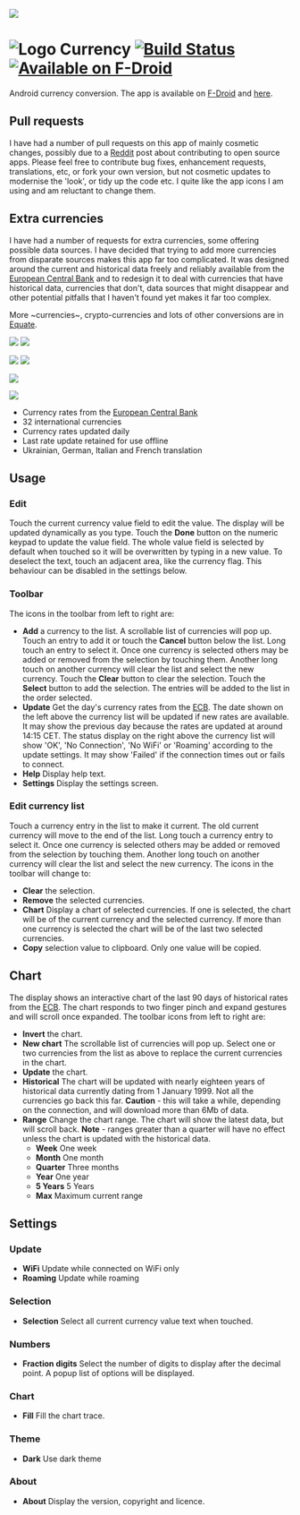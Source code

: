 ![](https://github.com/Florestan80/currency/blob/master/screenshot.png)

# ![Logo](src/main/res/drawable-hdpi/ic_launcher.png) Currency [![Build Status](https://travis-ci.org/billthefarmer/currency.svg?branch=master)](https://travis-ci.org/billthefarmer/currency) [![Available on F-Droid](https://f-droid.org/wiki/images/c/ca/F-Droid-button_available-on_smaller.png)](https://f-droid.org/packages/org.billthefarmer.currency)

Android currency conversion. The app is available on [F-Droid](https://f-droid.org/packages/org.billthefarmer.currency) and [here](https://github.com/billthefarmer/currency/releases).

## Pull requests
I have had a number of pull requests on this app of mainly cosmetic
changes, possibly due to a
[Reddit](https://www.reddit.com/r/androiddev/comments/5lqdvw/do_you_want_to_contribute_to_an_open_source_app/)
post about contributing to open source apps. Please feel free to
contribute bug fixes, enhancement requests, translations, etc, or fork
your own version, but not cosmetic updates to modernise the 'look', or
tidy up the code etc. I quite like the app icons I am using and am
reluctant to change them.

## Extra currencies
I have had a number of requests for extra currencies, some offering
possible data sources. I have decided that trying to add more
currencies from disparate sources makes this app far too
complicated. It was designed around the current and historical data
freely and reliably available from the
[European Central Bank](https://www.ecb.europa.eu/stats/policy_and_exchange_rates/euro_reference_exchange_rates/html/index.en.html)
and to redesign it to deal with currencies that have historical data,
currencies that don't, data sources that might disappear and other
potential pitfalls that I haven't found yet makes it far too complex.

More ~currencies~, crypto-currencies and lots of other conversions are in [Equate](https://github.com/EvanRespaut/Equate).

![](https://raw.githubusercontent.com/billthefarmer/billthefarmer.github.io/master/images/currency/currency.png) ![](https://raw.githubusercontent.com/billthefarmer/billthefarmer.github.io/master/images/currency/choose.png)

![](https://raw.githubusercontent.com/billthefarmer/billthefarmer.github.io/master/images/currency/settings.png) ![](https://raw.githubusercontent.com/billthefarmer/billthefarmer.github.io/master/images/currency/about.png)

![](https://raw.githubusercontent.com/billthefarmer/billthefarmer.github.io/master/images/currency/chart.png)

![](https://raw.githubusercontent.com/billthefarmer/billthefarmer.github.io/master/images/currency/hist.png)

 * Currency rates from the [European Central Bank](https://www.ecb.europa.eu/stats/policy_and_exchange_rates/euro_reference_exchange_rates/html/index.en.html)
 * 32 international currencies
 * Currency rates updated daily
 * Last rate update retained for use offline
 * Ukrainian, German, Italian and French translation

## Usage
### Edit
Touch the current currency value field to edit the value. The display
will be updated dynamically as you type. Touch the **Done** button on
the numeric keypad to update the value field.  The whole value field
is selected by default when touched so it will be overwritten by
typing in a new value. To deselect the text, touch an adjacent area,
like the currency flag. This behaviour can be disabled in the settings
below.

### Toolbar
The icons in the toolbar from left to right are:
* **Add** a currency to the list. A scrollable list of currencies will
   pop up. Touch an entry to add it or touch the **Cancel** button
   below the list. Long touch an entry to select it. Once one currency
   is selected others may be added or removed from the selection by
   touching them. Another long touch on another currency will clear
   the list and select the new currency. Touch the **Clear** button to
   clear the selection. Touch the **Select** button to add the
   selection. The entries will be added to the list in the order
   selected.
* **Update** Get the day's currency rates from the
  [ECB](https://www.ecb.europa.eu/stats/policy_and_exchange_rates/euro_reference_exchange_rates/html/index.en.html). The
  date shown on the left above the currency list will be updated if
  new rates are available. It may show the previous day because the
  rates are updated at around 14:15 CET. The status display on the
  right above the currency list will show 'OK', 'No Connection', 'No
  WiFi' or 'Roaming' according to the update settings. It may show
  'Failed' if the connection times out or fails to connect.
* **Help** Display help text.
* **Settings** Display the settings screen.

### Edit currency list
Touch a currency entry in the list to make it current. The old current
currency will move to the end of the list. Long touch a currency entry
to select it. Once one currency is selected others may be added or
removed from the selection by touching them. Another long touch on
another currency will clear the list and select the new currency. The
icons in the toolbar will change to:
* **Clear** the selection.
* **Remove** the selected currencies.
* **Chart** Display a chart of selected currencies. If one is
  selected, the chart will be of the current currency and the selected
  currency. If more than one currency is selected the chart will be of
  the last two selected currencies.
* **Copy** selection value to clipboard. Only one value will be copied.

## Chart
The display shows an interactive chart of the last 90 days of
historical rates from the
[ECB](https://www.ecb.europa.eu/stats/policy_and_exchange_rates/euro_reference_exchange_rates/html/index.en.html). The
chart responds to two finger pinch and expand gestures and will scroll
once expanded. The toolbar icons from left to right are:
* **Invert** the chart.
* **New chart** The scrollable list of currencies will pop up. Select
  one or two currencies from the list as above to replace the current
  currencies in the chart.
* **Update** the chart.
* **Historical** The chart will be updated with nearly eighteen years
  of historical data currently dating from 1 January 1999. Not all the
  currencies go back this far. **Caution** - this will take a while,
  depending on the connection, and will download more than 6Mb of
  data.
* **Range** Change the chart range. The chart will show the latest
  data, but will scroll back. **Note** - ranges greater than a quarter
  will have no effect unless the chart is updated with the historical
  data.
  * **Week** One week
  * **Month** One month
  * **Quarter** Three months
  * **Year** One year
  * **5 Years** 5 Years
  * **Max** Maximum current range

## Settings
### Update
* **WiFi** Update while connected on WiFi only
* **Roaming** Update while roaming

### Selection
* **Selection** Select all current currency value text when touched.

### Numbers
* **Fraction digits** Select the number of digits to display after the
  decimal point. A popup list of options will be displayed.

### Chart
* **Fill** Fill the chart trace.

### Theme
* **Dark** Use dark theme

### About
* **About** Display the version, copyright and licence.
